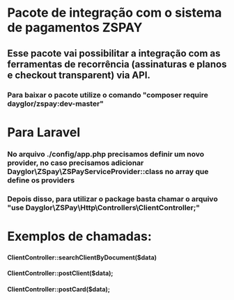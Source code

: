 # Pacote de integração com o sistema de pagamentos ZSPAY
###

## Esse pacote vai possibilitar a integração com as ferramentas de recorrência (assinaturas e planos e checkout transparent) via API.
###

###

### Para baixar o pacote utilize o comando "composer require dayglor/zspay:dev-master"
###

###

# Para Laravel
### No arquivo ./config/app.php precisamos definir um novo provider, no caso precisamos adicionar Dayglor\ZSpay\ZSPayServiceProvider::class no array que define os providers
###

###

###

### Depois disso, para utilizar o package basta chamar o arquivo "use Dayglor\ZSPay\Http\Controllers\ClientController;"
###

###

#  Exemplos de chamadas:
###

#### ClientController::searchClientByDocument($data)
#### ClientController::postClient($data); 
#### ClientController::postCard($data); 
